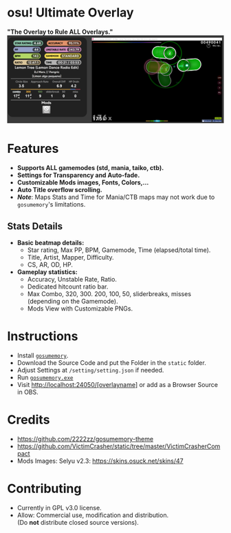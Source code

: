 
# osu! Ultimate Overlay

**"The Overlay to Rule ALL Overlays."**
![Overlay in Action](https://github.com/ad1107/osu-ultimate-overlay/blob/main/readme/demo.png?raw=true)
# Features

- **Supports ALL gamemodes (std, mania, taiko, ctb).**
- **Settings for Transparency and Auto-fade.**
- **Customizable Mods images, Fonts, Colors,...**
- **Auto Title overflow scrolling.**
- ***Note***: Maps Stats and Time for Mania/CTB maps may not work due to `gosumemory`'s limitations.
## Stats Details
- **Basic beatmap details:**
	- Star rating, Max PP, BPM, Gamemode, Time (elapsed/total time).
	- Title, Artist, Mapper, Difficulty.
	- CS, AR, OD, HP.
- **Gameplay statistics:**
	- Accuracy, Unstable Rate, Ratio.
	- Dedicated hitcount ratio bar.
	- Max Combo, 320, 300. 200, 100, 50, sliderbreaks, misses
	(depending on the Gamemode).
	- Mods View with Customizable PNGs.

# Instructions

- Install [`gosumemory`](https://github.com/l3lackShark/gosumemory).
- Download the Source Code and put the Folder in the `static` folder.
- Adjust Settings at `/setting/setting.json` if needed.
- Run [`gosumemory.exe`]()
- Visit [http://localhost:24050/[overlayname]](http://localhost:24050/) or add as a Browser Source in OBS.

# Credits
- https://github.com/2222zz/gosumemory-theme
- https://github.com/VictimCrasher/static/tree/master/VictimCrasherCompact
- Mods Images: Selyu v2.3: https://skins.osuck.net/skins/47

# Contributing
- Currently in GPL v3.0 license.
- Allow: Commercial use, modification and distribution.\
(Do **not** distribute closed source versions).
